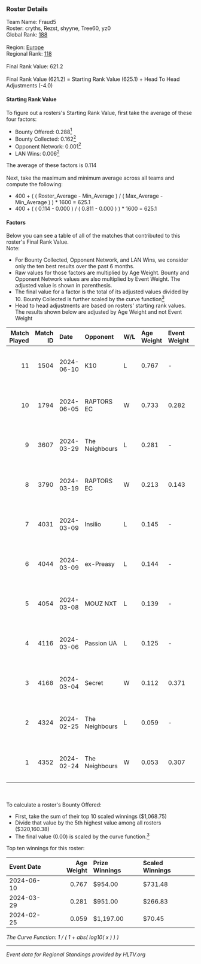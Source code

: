 ### Roster Details<br />
Team Name: Fraud5<br />
Roster: cryths, Rezst, shyyne, Tree60, yz0<br />
Global Rank: [188](../../standings_global_2024_08_14.md)<br />
<br />
Region: [Europe]( ../../standings_europe_2024_08_14.md)<br />
Regional Rank: [118]( ../../standings_europe_2024_08_14.md)<br />
<br />
Final Rank Value:  621.2<br />
<br />
Final Rank Value (621.2) = Starting Rank Value (625.1) + Head To Head Adjustments (-4.0)<br />

#### Starting Rank Value<br />
To figure out a rosters's Starting Rank Value, first take the average of these four factors:<br />
- Bounty Offered: 0.288[<sup>1</sup>](#table2)
- Bounty Collected: 0.162[<sup>2</sup>](#table1)
- Opponent Network: 0.001[<sup>2</sup>](#table1)
- LAN Wins: 0.006[<sup>2</sup>](#table1)

The average of these factors is 0.114<br />
<br />
Next, take the maximum and minimum average across all teams and compute the following:<br />
- 400 + ( ( Roster_Average - Min_Average ) / ( Max_Average - Min_Average ) ) * 1600 = 625.1
- 400 + ( ( 0.114 - 0.000 ) / ( 0.811 - 0.000 ) ) * 1600 = 625.1


#### Factors<br />
Below you can see a table of all of the matches that contributed to this roster's Final Rank Value.<br />
Note:<br />

- For Bounty Collected, Opponent Network, and LAN Wins, we consider only the ten best results over the past 6 months.
- Raw values for those factors are multiplied by Age Weight. Bounty and Opponent Network values are also multiplied by Event Weight. The adjusted value is shown in parenthesis.
- The final value for a factor is the total of its adjusted values divided by 10. Bounty Collected is further scaled by the curve function[<sup>3</sup>](#curveFunction)
- Head to head adjustments are based on rosters' starting rank values. The results shown below are adjusted by Age Weight and not Event Weight
<span id="table1"></span><br />


| Match Played | Match ID | Date       | Opponent       | W/L | Age Weight | Event Weight | Bounty Collected | Opponent Network | LAN Wins  | H2H Adj. | Roster                                |
| -: | -: | :- | :- | :- | :- | :- | :- | :- | :- | -: | :- |
|           11 |     1504 | 2024-06-10 | K10            | L   | 0.767      | -            | -                | -                | -         |    -9.95 | cryths, Rezst, shyyne, Tree60, yz0    |
|           10 |     1794 | 2024-06-05 | RAPTORS EC     | W   | 0.733      | 0.282        | 0.000 (0.000)    | 0.028 (0.006)    | 0 (0.000) |     9.74 | cryths, Rezst, shyyne, Tree60, yz0    |
|            9 |     3607 | 2024-03-29 | The Neighbours | L   | 0.281      | -            | -                | -                | -         |    -3.95 | Kisynergy, Rezst, shyyne, Tree60, yz0 |
|            8 |     3790 | 2024-03-19 | RAPTORS EC     | W   | 0.213      | 0.143        | 0.000 (0.000)    | 0.007 (0.000)    | 0 (0.000) |     2.06 | Kisynergy, Rezst, shyyne, Tree60, yz0 |
|            7 |     4031 | 2024-03-09 | Insilio        | L   | 0.145      | -            | -                | -                | -         |    -0.93 | Rezst, shyyne, SLY, Tree60, yz0       |
|            6 |     4044 | 2024-03-09 | ex-Preasy      | L   | 0.144      | -            | -                | -                | -         |    -1.52 | Rezst, shyyne, SLY, Tree60, yz0       |
|            5 |     4054 | 2024-03-08 | MOUZ NXT       | L   | 0.139      | -            | -                | -                | -         |    -0.46 | Rezst, shyyne, SLY, Tree60, yz0       |
|            4 |     4116 | 2024-03-06 | Passion UA     | L   | 0.125      | -            | -                | -                | -         |    -0.31 | Rezst, shyyne, SLY, Tree60, yz0       |
|            3 |     4168 | 2024-03-04 | Secret         | W   | 0.112      | 0.371        | 0.000 (0.000)    | 0.046 (0.002)    | 0 (0.000) |     1.30 | Rezst, shyyne, SLY, Tree60, yz0       |
|            2 |     4324 | 2024-02-25 | The Neighbours | L   | 0.059      | -            | -                | -                | -         |    -0.85 | Rezst, shyyne, SLY, Tree60, yz0       |
|            1 |     4352 | 2024-02-24 | The Neighbours | W   | 0.053      | 0.307        | 0.002 (0.000)    | 0.026 (0.000)    | 1 (0.053) |     0.90 | Rezst, shyyne, SLY, Tree60, yz0       |

<br />
<span id="table2"></span><br />
To calculate a roster's Bounty Offered:<br />

- First, take the sum of their top 10 scaled winnings ($1,068.75)
- Divide that value by the 5th highest value among all rosters ($320,160.38)
- The final value (0.00) is scaled by the curve function.[<sup>3</sup>](#curveFunction)

Top ten winnings for this roster:<br />

| Event Date | Age Weight | Prize Winnings | Scaled Winnings |
| :- | -: | :- | :- |
| 2024-06-10 |      0.767 | $954.00        | $731.48         |
| 2024-03-29 |      0.281 | $951.00        | $266.83         |
| 2024-02-25 |      0.059 | $1,197.00      | $70.45          |


<span id="curveFunction"></span>_The Curve Function: 1 / ( 1 + abs( log10( x ) ) )_<br />

---
_Event data for Regional Standings provided by HLTV.org_<br />
